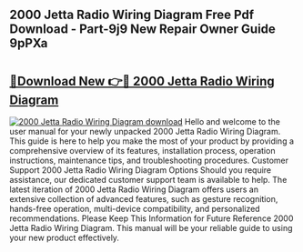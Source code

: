 ## 2000 Jetta Radio Wiring Diagram Free Pdf Download - Part-9j9 New Repair Owner Guide 9pPXa

# <h2><a href="http://dfpr8w6.blite.top/?on=2000+Jetta+Radio+Wiring+Diagram">🔗Download New 👉🔴 2000 Jetta Radio Wiring Diagram</a></h2>

[![2000 Jetta Radio Wiring Diagram download](https://i.imgur.com/lujVjoI.png)](http://dfpr8w6.blite.top/?on=2000+Jetta+Radio+Wiring+Diagram)
Hello and welcome to the user manual for your newly unpacked 2000 Jetta Radio Wiring Diagram. This guide is here to help you make the most of your product by providing a comprehensive overview of its features, installation process, operation instructions, maintenance tips, and troubleshooting procedures. Customer Support 2000 Jetta Radio Wiring Diagram Options Should you require assistance, our dedicated customer support team is available to help. The latest iteration of 2000 Jetta Radio Wiring Diagram offers users an extensive collection of advanced features, such as gesture recognition, hands-free operation, multi-device compatibility, and personalized recommendations. Please Keep This Information for Future Reference 2000 Jetta Radio Wiring Diagram. This manual will be your reliable guide to using your new product effectively.
